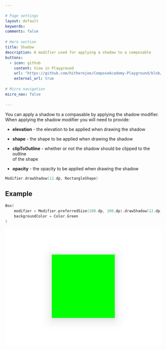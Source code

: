 ```yaml
---

# Page settings
layout: default
keywords:
comments: false

# Hero section
title: Shadow
description: A modifier used for applying a shadow to a composable
buttons:
  - icon: github
    content: View in Playground
    url: "https://github.com/hitherejoe/ComposeAcademy-Playground/blob/master/app/src/main/java/co/joebirch/composeplayground/core/shadow.kt"
    external_url: true

# Micro navigation
micro_nav: false

---
```


You can apply a shadow to a compasable by applying the shadow modifier. When applying the shadow modifier you will need to provide:

  * **elevation** - the elevation to be applied when drawing the shadow

  * **shape** - the shape to be applied when drawing the shadow

  * **clipToOutline** - whether or not the shadow should be clipped to the outline  
  of the shape

  * **opacity** - the opacity to be applied when drawing the shadow

```kotlin
Modifier.drawShadow(12.dp, RectangleShape)
```

## Example

```kotlin
Box(
    modifier = Modifier.preferredSize(100.dp, 100.dp).drawShadow(12.dp, RectangleShape),
    backgroundColor = Color.Green
)
```

![Shadow](/academy/core/media/shadow.png)
